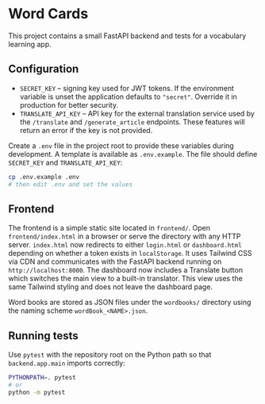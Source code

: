 # Word Cards

This project contains a small FastAPI backend and tests for a vocabulary learning app.

## Configuration

- `SECRET_KEY` – signing key used for JWT tokens. If the environment variable is unset the application defaults to `"secret"`. Override it in production for better security.
- `TRANSLATE_API_KEY` – API key for the external translation service used by the `/translate` and `/generate_article` endpoints. These features will return an error if the key is not provided.

Create a `.env` file in the project root to provide these variables during development. A template is available as `.env.example`. The file should define `SECRET_KEY` and `TRANSLATE_API_KEY`:

```bash
cp .env.example .env
# then edit .env and set the values
```

## Frontend

The frontend is a simple static site located in `frontend/`.
Open `frontend/index.html` in a browser or serve the directory with any HTTP server.
`index.html` now redirects to either `login.html` or `dashboard.html` depending on
whether a token exists in `localStorage`.
It uses Tailwind CSS via CDN and communicates with the FastAPI backend running on
`http://localhost:8000`.
The dashboard now includes a Translate button which switches the main view to a
built-in translator. This view uses the same Tailwind styling and does not leave
the dashboard page.

Word books are stored as JSON files under the `wordbooks/` directory using the naming
scheme `wordBook_<NAME>.json`.

## Running tests

Use `pytest` with the repository root on the Python path so that
`backend.app.main` imports correctly:

```bash
PYTHONPATH=. pytest
# or
python -m pytest
```
